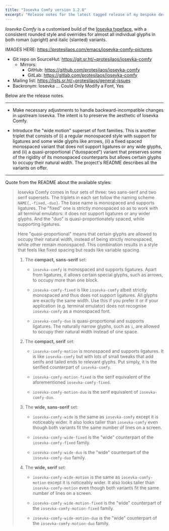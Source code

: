 ```yaml
---
title: "Iosevka Comfy version 1.2.0"
excerpt: "Release notes for the latest tagged release of my bespoke derivative of the Iosevka font project."
---
```


_Iosevka Comfy_ is a customised build of the [Iosevka
typeface](https://github.com/be5invis/Iosevka), with a consistent
rounded style and overrides for almost all individual glyphs in both
roman (upright) and italic (slanted) variants.

IMAGES HERE: <https://protesilaos.com/emacs/iosevka-comfy-pictures>.

+ Git repo on SourceHut: <https://git.sr.ht/~protesilaos/iosevka-comfy>
  - Mirrors:
    + GitHub: <https://github.com/protesilaos/iosevka-comfy>
    + GitLab: <https://gitlab.com/protesilaos/iosevka-comfy>
+ Mailing list: <https://lists.sr.ht/~protesilaos/general-issues>
+ Backronym: Iosevka ... Could Only Modify a Font, Yes

Below are the release notes.

* * *

* Make necessary adjustments to handle backward-incompatible changes
  in upstream Iosevka.  The intent is to preserve the aesthetic of
  Iosevka Comfy.

* Introduce the "wide motion" superset of font families.  This is
  another triplet that consists of (i) a regular monospaced style with
  support for ligatures and some wide glyphs like arrows, (ii) a fixed
  spaced monospaced variant that does not support ligatures or any
  wide glyphs, and (ii) a quasi-proportional ("duospaced") variant
  that preserves some of the rigidity of its monospaced counterparts
  but allows certain glyphs to occupy their natural width.  The
  project's README describes all the variants on offer.

* * *

Quote from the README about the available styles:

> Iosevka Comfy comes in four sets of three: two sans-serif and two
> serif supersets.  The triplets in each set follow the naming scheme
> `NAME{,-fixed,-duo}`.  The base name is monospaced and supports
> ligatures.  The "fixed" one is strictly monospaced so as to work with
> all terminal emulators: it does not support ligatures or any wider
> glyphs.  And the "duo" is quasi-proportionately spaced, while
> supporting ligatures.
>
> Here "quasi-proportional" means that certain glyphs are allowed to
> occupy their natural width, instead of being strictly monospaced,
> while other remain monospaced.  This combination results in a style
> that feels like fixed spacing but reads like variable spacing.
>
> 1. The **compact, sans-serif** set:
>
>    - `iosevka-comfy` is monospaced and supports ligatures.  Apart from
>      ligatures, it allows certain special glyphs, such as arrows, to
>      occupy more than one block.
>
>    - `iosevka-comfy-fixed` is like `iosevka-comfy` albeit strictly
>      monospaced and thus does not support ligatures.  All glyphs are
>      exactly the same width.  Use this if you prefer it or if your
>      application (e.g. terminal emulator) does not recognise
>      `iosevka-comfy` as a monospaced font.
>
>    - `iosevka-comfy-duo` is quasi-proportional and supports ligatures.  The
>      naturally narrow glyphs, such as `i`, are allowed to occupy their
>      natural width instead of one space.
>
> 2. The **compact, serif** set:
>
>    - `iosevka-comfy-motion` is monospaced and supports ligatures.  It is
>      like `iosevka-comfy` but with lots of small tweaks that add serifs
>      and tailed ends to relevant glyphs.  Put simply, it is the serified
>      counterpart of `iosevka-comfy`.
>
>    - `iosevka-comfy-motion-fixed` is the serif equivalent of the
>      aforementioned `iosevka-comfy-fixed`.
>
>    - `iosevka-comfy-motion-duo` is the serif equivalent of
>      `iosevka-comfy-duo`.
>
> 3. The **wide, sans-serif** set:
>
>    - `iosevka-comfy-wide` is the same as `iosevka-comfy` except it is
>      noticeably wider.  It also looks taller than `iosevka-comfy` even
>      though both variants fit the same number of lines on a screen.
>
>    - `iosevka-comfy-wide-fixed` is the "wide" counterpart of the
>      `iosevka-comfy-fixed` family.
>
>    - `iosevka-comfy-wide-duo` is the "wide" counterpart of the
>      `iosevka-comfy-duo` family.
>
> 4. The **wide, serif** set:
>
>    - `iosevka-comfy-wide-motion` is the same as `iosevka-comfy-motion`
>      except it is noticeably wider.  It also looks taller than
>      `iosevka-comfy-motion` even though both variants fit the same
>      number of lines on a screen.
>
>    - `iosevka-comfy-wide-motion-fixed` is the "wide" counterpart of the
>      `iosevka-comfy-motion-fixed` family.
>
>    - `iosevka-comfy-wide-motion-duo` is the "wide" counterpart of the
>      `iosevka-comfy-motion-duo` family.
